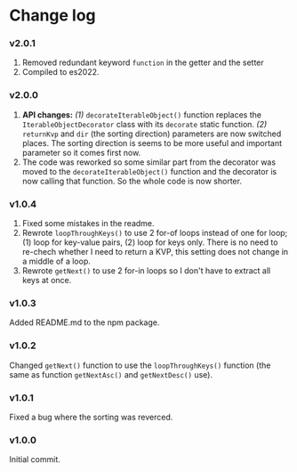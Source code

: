 # Change log

### v2.0.1

 1. Removed redundant keyword `function` in the getter and the setter
 2. Compiled to es2022.

### v2.0.0

 1. **API changes:** _(1)_ `decorateIterableObject()` function replaces the `IterableObjectDecorator` class with its 
 `decorate` static function. _(2)_ `returnKvp` and `dir` (the sorting direction) parameters are now switched places. 
 The sorting direction is seems to be more useful and important parameter so it comes first now.
 2. The code was reworked so some similar part from the decorator was moved to the `decorateIterableObject()` function 
 and the decorator is now calling that function. So the whole code is now shorter.

### v1.0.4
 1. Fixed some mistakes in the readme.
 2. Rewrote `loopThroughKeys()` to use 2 for-of loops instead of one for loop; (1) loop for key-value pairs, (2) loop 
 for keys only. There is no need to re-chech whether I need to return a KVP, this setting does not change in a middle 
 of a loop.
 3. Rewrote `getNext()` to use 2 for-in loops so I don't have to extract all keys at once.

### v1.0.3 
 Added README.md to the npm package.

### v1.0.2 
 Changed `getNext()` function to use the `loopThroughKeys()` function (the same as function `getNextAsc()` and 
 `getNextDesc()` use).

### v1.0.1 
 Fixed a bug where the sorting was reverced.

### v1.0.0 
 Initial commit.